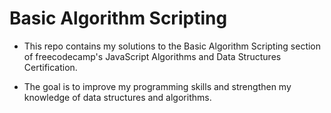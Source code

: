 # Basic Algorithm Scripting

- This repo contains my solutions to the Basic Algorithm Scripting section of freecodecamp's JavaScript Algorithms and Data Structures Certification.

- The goal is to improve my programming skills and strengthen my knowledge of data structures and algorithms.